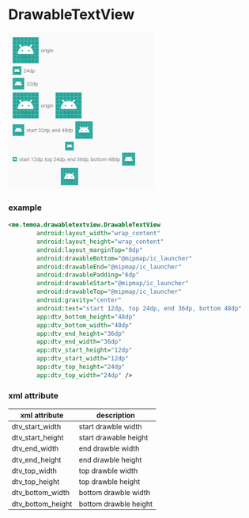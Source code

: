 # DrawableTextView

![example](art/1.png)

### example

```xml
<me.temoa.drawabletextview.DrawableTextView
        android:layout_width="wrap_content"
        android:layout_height="wrap_content"
        android:layout_marginTop="8dp"
        android:drawableBottom="@mipmap/ic_launcher"
        android:drawableEnd="@mipmap/ic_launcher"
        android:drawablePadding="6dp"
        android:drawableStart="@mipmap/ic_launcher"
        android:drawableTop="@mipmap/ic_launcher"
        android:gravity="center"
        android:text="start 12dp, top 24dp, end 36dp, bottom 48dp"
        app:dtv_bottom_height="48dp"
        app:dtv_bottom_width="48dp"
        app:dtv_end_height="36dp"
        app:dtv_end_width="36dp"
        app:dtv_start_height="12dp"
        app:dtv_start_width="12dp"
        app:dtv_top_height="24dp"
        app:dtv_top_width="24dp" />
```
### xml attribute

xml attribute | description 
--- | ---
dtv_start_width | start drawble width
dtv_start_height | start drawable height
dtv_end_width | end drawble width
dtv_end_height | end drawble height
dtv_top_width | top drawble width
dtv_top_height | top drawble height
dtv_bottom_width | bottom drawble width
dtv_bottom_height | bottom drawble height
